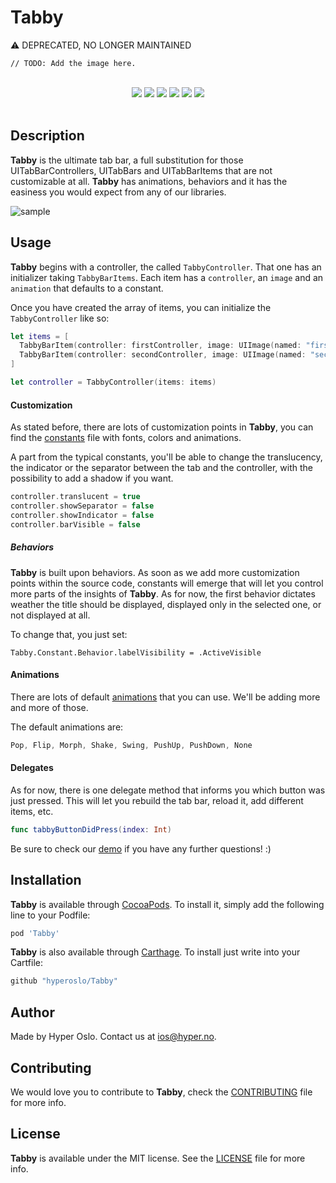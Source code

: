 # Tabby

⚠️ DEPRECATED, NO LONGER MAINTAINED

`// TODO: Add the image here.`

<div align = "center">
<br>
<a href="https://github.com/Carthage/Carthage" target="blank"><img src="https://img.shields.io/badge/Carthage-compatible-4BC51D.svg?style=flat" /></a>
<a href="http://cocoadocs.org/docsets/Tabby" target="blank"><img src="https://img.shields.io/cocoapods/v/Tabby.svg?style=flat" /></a>
<a href="http://cocoadocs.org/docsets/Tabby" target="blank"><img src="https://img.shields.io/cocoapods/l/Tabby.svg?style=flat" /></a>
<a href="http://cocoadocs.org/docsets/Tabby" target="blank"><img src="https://img.shields.io/cocoapods/p/Tabby.svg?style=flat" /></a>
<a href="http://cocoadocs.org/docsets/Tabby" target="blank"><img src="https://img.shields.io/cocoapods/metrics/doc-percent/Tabby.svg?style=flat" /></a>
<img src="https://img.shields.io/badge/%20in-swift%202.2-orange.svg" />
<br><br>
</div>

## Description

**Tabby** is the ultimate tab bar, a full substitution for those UITabBarControllers, UITabBars and UITabBarItems that are not customizable at all. **Tabby** has animations, behaviors and it has the easiness you would expect from any of our libraries.

![sample](/Web/sample.gif)

## Usage

**Tabby** begins with a controller, the called `TabbyController`. That one has an initializer taking `TabbyBarItems`. Each item has a `controller`, an `image` and an `animation` that defaults to a constant.

Once you have created the array of items, you can initialize the `TabbyController` like so:

```swift
let items = [
  TabbyBarItem(controller: firstController, image: UIImage(named: "first")),
  TabbyBarItem(controller: secondController, image: UIImage(named: "second"))
]
```

```swift
let controller = TabbyController(items: items)
```

#### Customization

As stated before, there are lots of customization points in **Tabby**, you can find the [constants](https://github.com/hyperoslo/Tabby/blob/master/Sources/Library/Constant.swift#L3) file with fonts, colors and animations.

A part from the typical constants, you'll be able to change the translucency, the indicator or the separator between the tab and the controller, with the possibility to add a shadow if you want.

```swift
controller.translucent = true
controller.showSeparator = false
controller.showIndicator = false
controller.barVisible = false
```

##### Behaviors

**Tabby** is built upon behaviors. As soon as we add more customization points within the source code, constants will emerge that will let you control more parts of the insights of **Tabby**. As for now, the first behavior dictates weather the title should be displayed, displayed only in the selected one, or not displayed at all.

To change that, you just set:

`Tabby.Constant.Behavior.labelVisibility = .ActiveVisible`

#### Animations

There are lots of default [animations](https://github.com/hyperoslo/Tabby/blob/master/Sources/Animations/TabbyAnimation.swift#L5) that you can use. We'll be adding more and more of those.

The default animations are:

```swift
Pop, Flip, Morph, Shake, Swing, PushUp, PushDown, None
```

#### Delegates

As for now, there is one delegate method that informs you which button was just pressed. This will let you rebuild the tab bar, reload it, add different items, etc.

```swift
func tabbyButtonDidPress(index: Int)
```

Be sure to check our [demo](https://github.com/hyperoslo/Tabby/tree/master/Demo/TabbyDemo) if you have any further questions! :)

## Installation

**Tabby** is available through [CocoaPods](http://cocoapods.org). To install
it, simply add the following line to your Podfile:

```ruby
pod 'Tabby'
```

**Tabby** is also available through [Carthage](https://github.com/Carthage/Carthage).
To install just write into your Cartfile:

```ruby
github "hyperoslo/Tabby"
```

## Author

Made by Hyper Oslo. Contact us at ios@hyper.no.

## Contributing

We would love you to contribute to **Tabby**, check the [CONTRIBUTING](https://github.com/hyperoslo/Tabby/blob/master/CONTRIBUTING.md) file for more info.

## License

**Tabby** is available under the MIT license. See the [LICENSE](https://github.com/hyperoslo/Tabby/blob/master/LICENSE.md) file for more info.
